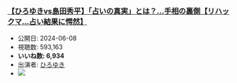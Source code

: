 ### [【ひろゆきvs島田秀平】「占いの真実」とは？…手相の裏側【リハックマ…占い結果に愕然】](https://www.youtube.com/watch?v=DQc_3si6xLU)
-   公開日: 2024-06-08
-   視聴数: 593,163
-   **いいね数: 6,934**
-   出演者: [ひろゆき](/rehacq_fan/people/ひろゆき "wikilink")
- [![](https://img.youtube.com/vi/DQc_3si6xLU/hqdefault.jpg)](https://www.youtube.com/watch?v=DQc_3si6xLU)
